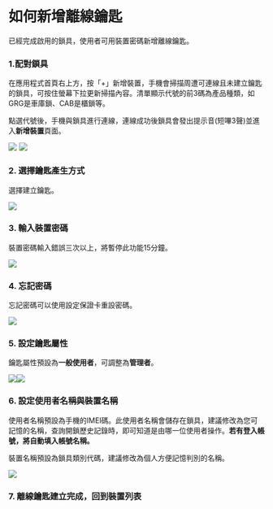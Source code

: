 # 如何新增離線鑰匙

已經完成啟用的鎖具，使用者可用裝置密碼新增離線鑰匙。

### 1.配對鎖具

在應用程式首頁右上方，按「+」新增裝置，手機會掃描周遭可連線且未建立鑰匙的鎖具，可按住螢幕下拉更新掃描內容。清單顯示代號的前3碼為產品種類，如GRG是車庫鎖、CAB是櫃鎖等。

點選代號後，手機與鎖具進行連線，連線成功後鎖具會發出提示音\(短嗶3聲\)並進入**新增裝置**頁面。

![](https://userstartw.files.wordpress.com/2018/12/Screenshot_2018-12-20-14-44-52-375_com.userstar.phonekey.png)  ![](https://userstartw.files.wordpress.com/2018/12/Screenshot_2018-12-21-10-37-31-514_com.userstar.phonekey.png)

### 2. 選擇鑰匙產生方式

選擇建立鑰匙。

![](https://userstartw.files.wordpress.com/2018/12/Screenshot_2018-12-20-17-23-24-129_com.userstar.phonekey.png)

### 3. 輸入裝置密碼

裝置密碼輸入錯誤三次以上，將暫停此功能15分鐘。

![](https://userstartw.files.wordpress.com/2018/12/Screenshot_2018-12-21-10-56-50-158_com.userstar.phonekey.png)

### 4. 忘記密碼

忘記密碼可以使用設定保證卡重設密碼。

![](https://userstartw.files.wordpress.com/2018/12/Screenshot_2018-12-20-17-22-47-532_com.userstar.phonekey.png)

### 5. 設定鑰匙屬性

鑰匙屬性預設為**一般使用者**，可調整為**管理者**。

![](https://userstartw.files.wordpress.com/2018/12/Screenshot_2018-12-20-17-23-51-007_com.userstar.phonekey.png)![](https://userstartw.files.wordpress.com/2018/12/Screenshot_2018-12-20-17-23-56-408_com.userstar.phonekey.png)

### 6. 設定使用者名稱與裝置名稱

使用者名稱預設為手機的IMEI碼。此使用者名稱會儲存在鎖具，建議修改為您可記憶的名稱，查詢開鎖歷史記錄時，即可知道是由哪一位使用者操作。**若有登入帳號，將自動填入帳號名稱。**

裝置名稱預設為鎖具類別代碼，建議修改為個人方便記憶判別的名稱。

![](https://userstartw.files.wordpress.com/2018/12/Screenshot_2018-12-21-16-03-45-666_com.userstar.phonekey.png)

### 7. 離線鑰匙建立完成，回到裝置列表



